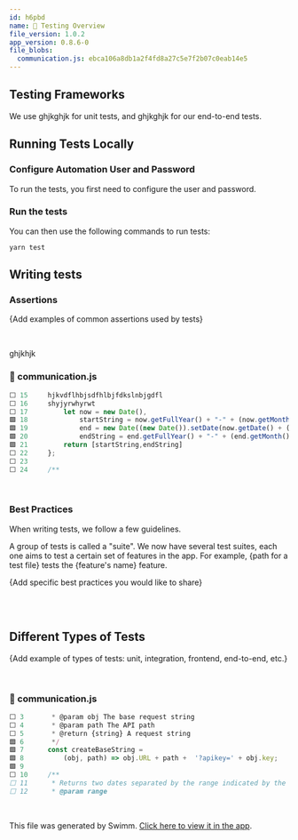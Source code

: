 ```yaml
---
id: h6pbd
name: 🔨 Testing Overview
file_version: 1.0.2
app_version: 0.8.6-0
file_blobs:
  communication.js: ebca106a8db1a2f4fd8a27c5e7f2b07c0eab14e5
---
```


## Testing Frameworks

We use ghjkghjk for unit tests, and ghjkghjk for our end-to-end tests.

## Running Tests Locally

### Configure Automation User and Password

To run the tests, you first need to configure the user and password.

### Run the tests

You can then use the following commands to run tests:

`yarn test`

## Writing tests

### Assertions

{Add examples of common assertions used by tests}

<br/>

ghjkhjk
<!-- NOTE-swimm-snippet: the lines below link your snippet to Swimm -->
### 📄 communication.js
```javascript
⬜ 15     hjkvdflhbjsdfhlbjfdkslnbjgdfl
⬜ 16     shyjyrwhyrwt
⬜ 17         let now = new Date(),
🟩 18             startString = now.getFullYear() + "-" + (now.getMonth() + 1) + "-" + (now.getDate()),
🟩 19             end = new Date((new Date()).setDate(now.getDate() + (range || 7))),
🟩 20             endString = end.getFullYear() + "-" + (end.getMonth() + 1) + "-" + (end.getDate());
🟩 21         return [startString,endString]
⬜ 22     };
⬜ 23     
⬜ 24     /**
```

<br/>

### Best Practices

When writing tests, we follow a few guidelines.

A group of tests is called a "suite". We now have several test suites, each one aims to test a certain set of features in the app. For example, {path for a test file} tests the {feature's name} feature.

{Add specific best practices you would like to share}

<br/>



<br/>

## Different Types of Tests

{Add example of types of tests: unit, integration, frontend, end-to-end, etc.}

<br/>

<!-- NOTE-swimm-snippet: the lines below link your snippet to Swimm -->
### 📄 communication.js
```javascript
⬜ 3       * @param obj The base request string
⬜ 4       * @param path The API path
⬜ 5       * @return {string} A request string
🟩 6       */
🟩 7      const createBaseString =
🟩 8          (obj, path) => obj.URL + path +  '?apikey=' + obj.key;
🟩 9      
⬜ 10     /**
⬜ 11      * Returns two dates separated by the range indicated by the range param
⬜ 12      * @param range
```

<br/>

This file was generated by Swimm. [Click here to view it in the app](http://localhost:5000/repos/ls4DA2fLasmQuEbT4ipw/docs/h6pbd).